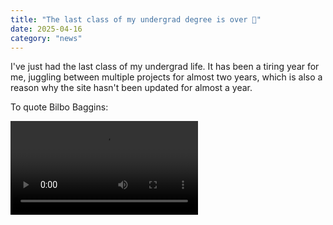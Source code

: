 ```yaml
---
title: "The last class of my undergrad degree is over 🧟"
date: 2025-04-16
category: "news"
---
```


I've just had the last class of my undergrad life. It has been a tiring year for me, juggling between multiple projects for almost two years, which is also a reason why the site hasn't been updated for almost a year.

To quote Bilbo Baggins:

<!-- insert video -->
<video
  src="/assets/blog/last-class-over/holiday.webm"
  controls>
</video>